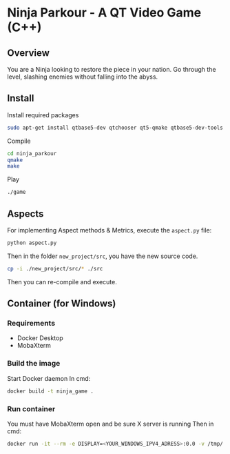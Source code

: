 # Ninja Parkour - A QT Video Game (C++)

## Overview

You are a Ninja looking to restore the piece in your nation. Go through the level, slashing enemies without falling into the abyss.

## Install
Install required packages
```sh
sudo apt-get install qtbase5-dev qtchooser qt5-qmake qtbase5-dev-tools qtmultimedia5-dev libqt5multimedia5-plugins -y
```

Compile
```sh
cd ninja_parkour
qmake
make
```

Play
```sh
./game
```

## Aspects
For implementing Aspect methods & Metrics, execute the `aspect.py` file:
```sh
python aspect.py
```
Then in the folder `new_project/src`, you have the new source code.
```sh
cp -i ./new_project/src/* ./src
```
Then you can re-compile and execute.

## Container (for Windows)
### Requirements
* Docker Desktop
* MobaXterm
### Build the image
Start Docker daemon
In cmd:
```sh
docker build -t ninja_game .
```
### Run container
You must have MobaXterm open and be sure X server is running
Then in cmd:
```sh
docker run -it --rm -e DISPLAY=<YOUR_WINDOWS_IPV4_ADRESS>:0.0 -v /tmp/.X11-unix:/tmp/.X11-unix ninja_game
```


